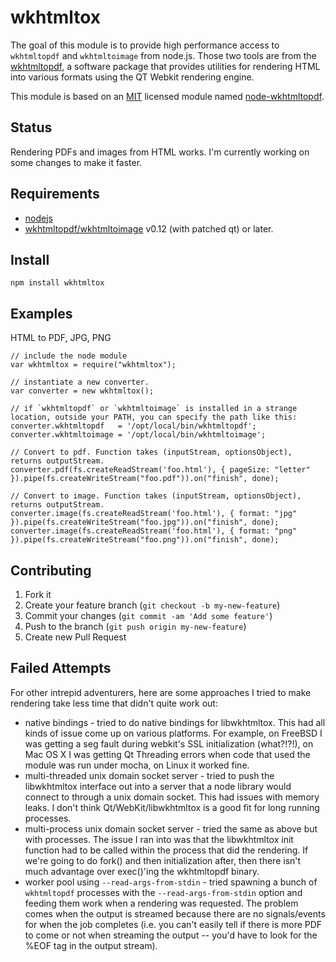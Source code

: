 # wkhtmltox

The goal of this module is to provide high performance access to `wkhtmltopdf` and `wkhtmltoimage` from node.js.
Those two tools are from the [wkhtmltopdf](http://wkhtmltopdf.org/), a software package that
provides utilities for rendering HTML into various formats using the QT Webkit rendering engine.

This module is based on an [MIT](http://opensource.org/licenses/MIT) licensed module named [node-wkhtmltopdf](https://github.com/devongovett/node-wkhtmltopdf).

## Status

Rendering PDFs and images from HTML works. I'm currently working on some changes to make it faster.

## Requirements

* [nodejs](http://nodejs.org/)
* [wkhtmltopdf/wkhtmltoimage](http://wkhtmltopdf.org/) v0.12 (with patched qt) or later.

## Install

    npm install wkhtmltox

## Examples

HTML to PDF, JPG, PNG

    // include the node module
    var wkhtmltox = require("wkhtmltox");

    // instantiate a new converter.
    var converter = new wkhtmltox();

    // if `wkhtmltopdf` or `wkhtmltoimage` is installed in a strange location, outside your PATH, you can specify the path like this:
    converter.wkhtmltopdf   = '/opt/local/bin/wkhtmltopdf';
    converter.wkhtmltoimage = '/opt/local/bin/wkhtmltoimage';

    // Convert to pdf. Function takes (inputStream, optionsObject), returns outputStream.
    converter.pdf(fs.createReadStream('foo.html'), { pageSize: "letter" }).pipe(fs.createWriteStream("foo.pdf")).on("finish", done);

    // Convert to image. Function takes (inputStream, optionsObject), returns outputStream.
    converter.image(fs.createReadStream('foo.html'), { format: "jpg" }).pipe(fs.createWriteStream("foo.jpg")).on("finish", done);
    converter.image(fs.createReadStream('foo.html'), { format: "png" }).pipe(fs.createWriteStream("foo.png")).on("finish", done);

## Contributing

1. Fork it
2. Create your feature branch (`git checkout -b my-new-feature`)
3. Commit your changes (`git commit -am 'Add some feature'`)
4. Push to the branch (`git push origin my-new-feature`)
5. Create new Pull Request

## Failed Attempts

For other intrepid adventurers, here are some approaches I tried to make rendering take less time that didn't quite work out:

- native bindings - tried to do native bindings for libwkhtmltox. This had all kinds of issue come up on various platforms. For example, on FreeBSD I was getting a seg fault during webkit's SSL initialization (what?!?!), on Mac OS X I was getting Qt Threading errors when code that used the module was run under mocha, on Linux it worked fine.
- multi-threaded unix domain socket server - tried to push the libwkhtmltox interface out into a server that a node library would connect to through a unix domain socket. This had issues with memory leaks. I don't think Qt/WebKit/libwkhtmltox is a good fit for long running processes.
- multi-process unix domain socket server - tried the same as above but with processes. The issue I ran into was that the libwkhtmltox init function had to be called within the process that did the rendering. If we're going to do fork() and then initialization after, then there isn't much advantage over exec()'ing the wkhtmltopdf binary.
- worker pool using `--read-args-from-stdin` - tried spawning a bunch of `wkhtmltopdf` processes with the `--read-args-from-stdin` option and feeding them work when a rendering was requested. The problem comes when the output is streamed because there are no signals/events for when the job completes (i.e. you can't easily tell if there is more PDF to come or not when streaming the output -- you'd have to look for the %EOF tag in the output stream).
